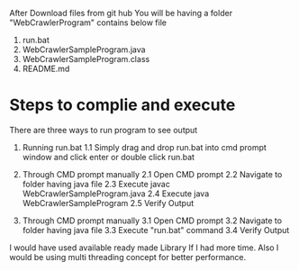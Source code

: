 After Download files from git hub 
You will be having a folder "WebCrawlerProgram" contains below file
1. run.bat 
2. WebCrawlerSampleProgram.java
3. WebCrawlerSampleProgram.class
4. README.md

Steps to complie and execute
=============================
There are three ways to run program to see output

1. Running run.bat
	1.1 Simply drag and drop run.bat into cmd prompt window and click enter or double click run.bat


2. Through CMD prompt manually
	2.1 Open CMD prompt
	2.2 Navigate to folder having java file
	2.3 Execute javac WebCrawlerSampleProgram.java
	2.4 Execute java WebCrawlerSampleProgram
	2.5 Verify Output

3. Through CMD prompt manually
	3.1 Open CMD prompt
	3.2 Navigate to folder having java file
	3.3 Execute "run.bat" command
	3.4 Verify Output





I would have used available ready made Library If I had more time. Also I would be using multi threading concept for better performance.


